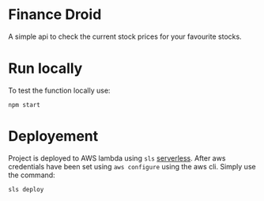 # Finance Droid

A simple api to check the current stock prices for your favourite stocks.

# Run locally

To test the function locally use:

```
npm start
```

# Deployement

Project is deployed to AWS lambda using `sls` [serverless](https://www.serverless.com/framework/docs/). After aws credentials have been set using `aws configure` using the aws cli. Simply use the command: 

```
sls deploy
```
